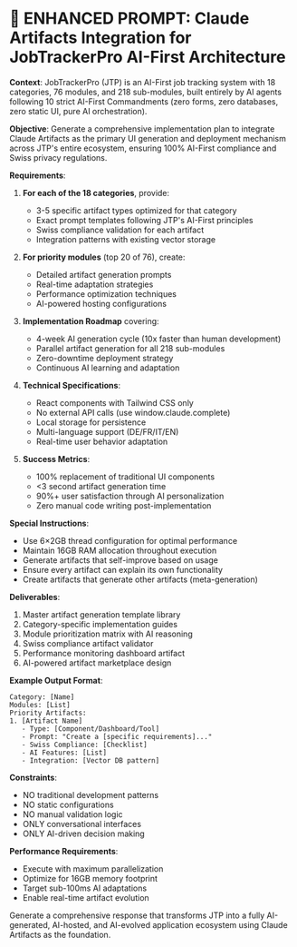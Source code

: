 # 🚀 ENHANCED PROMPT: Claude Artifacts Integration for JobTrackerPro AI-First Architecture

**Context**: JobTrackerPro (JTP) is an AI-First job tracking system with 18 categories, 76 modules, and 218 sub-modules, built entirely by AI agents following 10 strict AI-First Commandments (zero forms, zero databases, zero static UI, pure AI orchestration).

**Objective**: Generate a comprehensive implementation plan to integrate Claude Artifacts as the primary UI generation and deployment mechanism across JTP's entire ecosystem, ensuring 100% AI-First compliance and Swiss privacy regulations.

**Requirements**:
1. **For each of the 18 categories**, provide:
   - 3-5 specific artifact types optimized for that category
   - Exact prompt templates following JTP's AI-First principles
   - Swiss compliance validation for each artifact
   - Integration patterns with existing vector storage

2. **For priority modules** (top 20 of 76), create:
   - Detailed artifact generation prompts
   - Real-time adaptation strategies
   - Performance optimization techniques
   - AI-powered hosting configurations

3. **Implementation Roadmap** covering:
   - 4-week AI generation cycle (10x faster than human development)
   - Parallel artifact generation for all 218 sub-modules
   - Zero-downtime deployment strategy
   - Continuous AI learning and adaptation

4. **Technical Specifications**:
   - React components with Tailwind CSS only
   - No external API calls (use window.claude.complete)
   - Local storage for persistence
   - Multi-language support (DE/FR/IT/EN)
   - Real-time user behavior adaptation

5. **Success Metrics**:
   - 100% replacement of traditional UI components
   - <3 second artifact generation time
   - 90%+ user satisfaction through AI personalization
   - Zero manual code writing post-implementation

**Special Instructions**:
- Use 6×2GB thread configuration for optimal performance
- Maintain 16GB RAM allocation throughout execution
- Generate artifacts that self-improve based on usage
- Ensure every artifact can explain its own functionality
- Create artifacts that generate other artifacts (meta-generation)

**Deliverables**:
1. Master artifact generation template library
2. Category-specific implementation guides
3. Module prioritization matrix with AI reasoning
4. Swiss compliance artifact validator
5. Performance monitoring dashboard artifact
6. AI-powered artifact marketplace design

**Example Output Format**:
```
Category: [Name]
Modules: [List]
Priority Artifacts:
1. [Artifact Name]
   - Type: [Component/Dashboard/Tool]
   - Prompt: "Create a [specific requirements]..."
   - Swiss Compliance: [Checklist]
   - AI Features: [List]
   - Integration: [Vector DB pattern]
```

**Constraints**:
- NO traditional development patterns
- NO static configurations
- NO manual validation logic
- ONLY conversational interfaces
- ONLY AI-driven decision making

**Performance Requirements**:
- Execute with maximum parallelization
- Optimize for 16GB memory footprint
- Target sub-100ms AI adaptations
- Enable real-time artifact evolution

Generate a comprehensive response that transforms JTP into a fully AI-generated, AI-hosted, and AI-evolved application ecosystem using Claude Artifacts as the foundation.